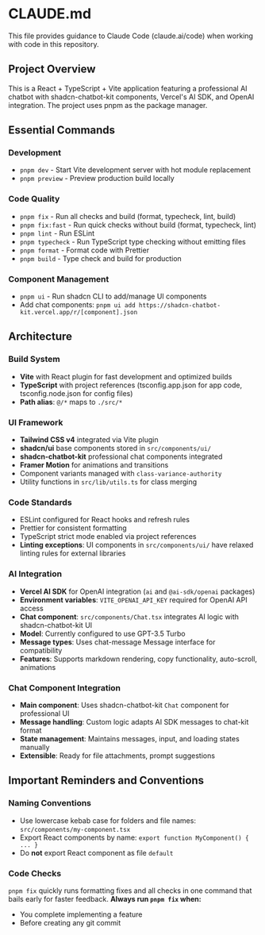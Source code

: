 # CLAUDE.md

This file provides guidance to Claude Code (claude.ai/code) when working with code in this repository.

## Project Overview

This is a React + TypeScript + Vite application featuring a professional AI chatbot with shadcn-chatbot-kit components, Vercel's AI SDK, and OpenAI integration. The project uses pnpm as the package manager.

## Essential Commands

### Development
- `pnpm dev` - Start Vite development server with hot module replacement
- `pnpm preview` - Preview production build locally

### Code Quality
- `pnpm fix` - Run all checks and build (format, typecheck, lint, build)
- `pnpm fix:fast` - Run quick checks without build (format, typecheck, lint)
- `pnpm lint` - Run ESLint
- `pnpm typecheck` - Run TypeScript type checking without emitting files
- `pnpm format` - Format code with Prettier
- `pnpm build` - Type check and build for production

### Component Management
- `pnpm ui` - Run shadcn CLI to add/manage UI components
- Add chat components: `pnpm ui add https://shadcn-chatbot-kit.vercel.app/r/[component].json`

## Architecture

### Build System
- **Vite** with React plugin for fast development and optimized builds
- **TypeScript** with project references (tsconfig.app.json for app code, tsconfig.node.json for config files)
- **Path alias**: `@/*` maps to `./src/*`

### UI Framework
- **Tailwind CSS v4** integrated via Vite plugin
- **shadcn/ui** base components stored in `src/components/ui/`
- **shadcn-chatbot-kit** professional chat components integrated
- **Framer Motion** for animations and transitions
- Component variants managed with `class-variance-authority`
- Utility functions in `src/lib/utils.ts` for class merging

### Code Standards
- ESLint configured for React hooks and refresh rules
- Prettier for consistent formatting
- TypeScript strict mode enabled via project references
- **Linting exceptions**: UI components in `src/components/ui/` have relaxed linting rules for external libraries

### AI Integration
- **Vercel AI SDK** for OpenAI integration (`ai` and `@ai-sdk/openai` packages)
- **Environment variables**: `VITE_OPENAI_API_KEY` required for OpenAI API access
- **Chat component**: `src/components/Chat.tsx` integrates AI logic with shadcn-chatbot-kit UI
- **Model**: Currently configured to use GPT-3.5 Turbo
- **Message types**: Uses chat-message Message interface for compatibility
- **Features**: Supports markdown rendering, copy functionality, auto-scroll, animations

### Chat Component Integration
- **Main component**: Uses shadcn-chatbot-kit `Chat` component for professional UI
- **Message handling**: Custom logic adapts AI SDK messages to chat-kit format
- **State management**: Maintains messages, input, and loading states manually
- **Extensible**: Ready for file attachments, prompt suggestions

## Important Reminders and Conventions

### Naming Conventions
- Use lowercase kebab case for folders and file names: `src/components/my-component.tsx`
- Export React components by name: `export function MyComponent() { ... }`
- Do **not** export React component as file `default`

### Code Checks
`pnpm fix` quickly runs formatting fixes and all checks in one command that bails early for faster feedback.
**Always run `pnpm fix` when:**
- You complete implementing a feature
- Before creating any git commit

